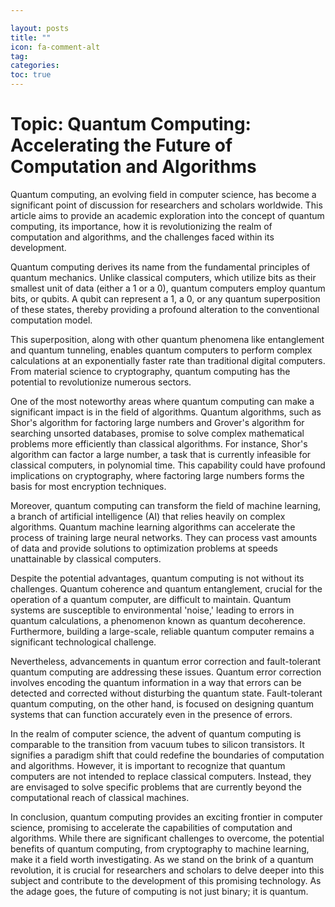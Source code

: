 ```yaml
---

layout: posts
title: ""
icon: fa-comment-alt
tag: 
categories: 
toc: true
---
```



# Topic: Quantum Computing: Accelerating the Future of Computation and Algorithms

Quantum computing, an evolving field in computer science, has become a significant point of discussion for researchers and scholars worldwide. This article aims to provide an academic exploration into the concept of quantum computing, its importance, how it is revolutionizing the realm of computation and algorithms, and the challenges faced within its development.

Quantum computing derives its name from the fundamental principles of quantum mechanics. Unlike classical computers, which utilize bits as their smallest unit of data (either a 1 or a 0), quantum computers employ quantum bits, or qubits. A qubit can represent a 1, a 0, or any quantum superposition of these states, thereby providing a profound alteration to the conventional computation model.

This superposition, along with other quantum phenomena like entanglement and quantum tunneling, enables quantum computers to perform complex calculations at an exponentially faster rate than traditional digital computers. From material science to cryptography, quantum computing has the potential to revolutionize numerous sectors.

One of the most noteworthy areas where quantum computing can make a significant impact is in the field of algorithms. Quantum algorithms, such as Shor's algorithm for factoring large numbers and Grover's algorithm for searching unsorted databases, promise to solve complex mathematical problems more efficiently than classical algorithms. For instance, Shor's algorithm can factor a large number, a task that is currently infeasible for classical computers, in polynomial time. This capability could have profound implications on cryptography, where factoring large numbers forms the basis for most encryption techniques.

Moreover, quantum computing can transform the field of machine learning, a branch of artificial intelligence (AI) that relies heavily on complex algorithms. Quantum machine learning algorithms can accelerate the process of training large neural networks. They can process vast amounts of data and provide solutions to optimization problems at speeds unattainable by classical computers.

Despite the potential advantages, quantum computing is not without its challenges. Quantum coherence and quantum entanglement, crucial for the operation of a quantum computer, are difficult to maintain. Quantum systems are susceptible to environmental 'noise,' leading to errors in quantum calculations, a phenomenon known as quantum decoherence. Furthermore, building a large-scale, reliable quantum computer remains a significant technological challenge.

Nevertheless, advancements in quantum error correction and fault-tolerant quantum computing are addressing these issues. Quantum error correction involves encoding the quantum information in a way that errors can be detected and corrected without disturbing the quantum state. Fault-tolerant quantum computing, on the other hand, is focused on designing quantum systems that can function accurately even in the presence of errors.

In the realm of computer science, the advent of quantum computing is comparable to the transition from vacuum tubes to silicon transistors. It signifies a paradigm shift that could redefine the boundaries of computation and algorithms. However, it is important to recognize that quantum computers are not intended to replace classical computers. Instead, they are envisaged to solve specific problems that are currently beyond the computational reach of classical machines.

In conclusion, quantum computing provides an exciting frontier in computer science, promising to accelerate the capabilities of computation and algorithms. While there are significant challenges to overcome, the potential benefits of quantum computing, from cryptography to machine learning, make it a field worth investigating. As we stand on the brink of a quantum revolution, it is crucial for researchers and scholars to delve deeper into this subject and contribute to the development of this promising technology. As the adage goes, the future of computing is not just binary; it is quantum.